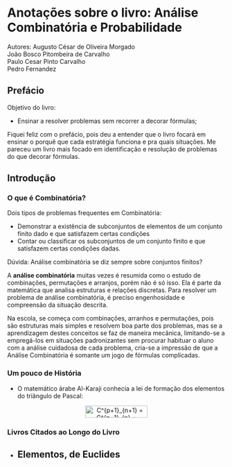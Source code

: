 # Anotações sobre o livro: Análise Combinatória e Probabilidade
Autores: Augusto César de Oliveira Morgado  
         João Bosco Pitombeira de Carvalho  
	 Paulo Cesar Pinto Carvalho  
	 Pedro Fernandez  

## Prefácio
Objetivo do livro:
  * Ensinar a resolver problemas sem recorrer a decorar fórmulas;

Fiquei feliz com o prefácio, pois deu a entender que o livro focará em ensinar o porquê que cada estratégia funciona e pra quais situações. Me pareceu um livro mais focado em identificação e resolução de problemas do que decorar fórmulas.

## Introdução
###	O que é Combinatória?
Dois tipos de problemas frequentes em Combinatória:
  * Demonstrar a existência de subconjuntos de elementos de um conjunto finito dado e que satisfazem certas condições
  * Contar ou classificar os subconjuntos de um conjunto finito e que satisfazem certas condições dadas.

Dúvida: Análise combinatória se diz sempre sobre conjuntos finítos?

A **análise combinatória** muitas vezes é resumida como o estudo de combinações, permutações e arranjos, porém não é só isso. Ela é parte da matemática que analisa estruturas e relações discretas. Para resolver um problema de análise combinatória, é preciso engenhosidade e compreensão da situação descrita.

Na escola, se começa com combinações, arranhos e permutações, pois são estruturas mais simples e resolvem boa parte dos problemas, mas se a aprendizagem destes conceitos se faz de maneira mecânica, limitando-se a empregá-los em situações padronizantes sem procurar habituar o aluno com a análise cuidadosa de cada problema, cria-se a impressão de que a Análise Combinatória é somante um jogo de fórmulas complicadas.

### Um pouco de História
* O matemático árabe Al-Karaji conhecia a lei de formação dos elementos do triângulo de Pascal:
<p align="center">
<img src="https://bit.ly/3hK0GHq" align="center" border="0" alt="C^{p+1}_{n+1} = C^{p+1}_{n} + C^{p}_{n}" width="144" height="28" />
</p>

### Livros Citados ao Longo do Livro
* Elementos, de Euclides
	- 

